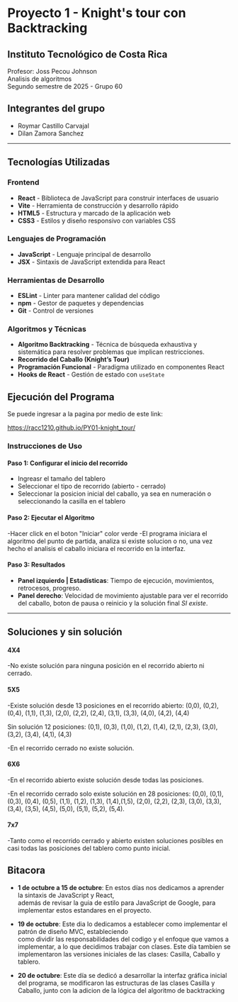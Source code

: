 # Proyecto 1 - Knight's tour con Backtracking

## Instituto Tecnológico de Costa Rica

Profesor: Joss Pecou Johnson  
Analisis de algoritmos  
Segundo semestre de 2025 - Grupo 60

## Integrantes del grupo

- Roymar Castillo Carvajal
- Dilan Zamora Sanchez

---

## Tecnologías Utilizadas

### Frontend

- **React** - Biblioteca de JavaScript para construir interfaces de usuario
- **Vite** - Herramienta de construcción y desarrollo rápido
- **HTML5** - Estructura y marcado de la aplicación web
- **CSS3** - Estilos y diseño responsivo con variables CSS

### Lenguajes de Programación

- **JavaScript** - Lenguaje principal de desarrollo
- **JSX** - Sintaxis de JavaScript extendida para React

### Herramientas de Desarrollo

- **ESLint** - Linter para mantener calidad del código
- **npm** - Gestor de paquetes y dependencias
- **Git** - Control de versiones

### Algoritmos y Técnicas

- **Algoritmo Backtracking** - Técnica de búsqueda exhaustiva y sistemática para resolver problemas que implican restricciones.
- **Recorrido del Caballo (Knight’s Tour)** 
- **Programación Funcional** - Paradigma utilizado en componentes React
- **Hooks de React** - Gestión de estado con `useState`

## Ejecución del Programa

Se puede ingresar a la pagina por medio de este link:

https://racc1210.github.io/PY01-knight_tour/

### Instrucciones de Uso

#### Paso 1: Configurar el inicio del recorrido

- Ingreasr el tamaño del tablero 
- Seleccionar el tipo de recorrido (abierto - cerrado)
- Seleccionar la posicion inicial del caballo, ya sea en numeración o seleccionando la casilla en el tablero

#### Paso 2: Ejecutar el Algoritmo

-Hacer click en el boton "Iniciar" color verde
-El programa iniciara el algoritmo del punto de partida, analiza si existe solucion o no, una vez hecho el analisis el caballo iniciara el recorrido en la interfaz.

#### Paso 3: Resultados

- **Panel izquierdo | Estadísticas**: Tiempo de ejecución, movimientos, retrocesos, progreso.
- **Panel derecho**: Velocidad de movimiento ajustable para ver el recorrido del caballo, boton de pausa o reinicio y la solución final *SI existe*.

---

## Soluciones y sin solución

#### 4X4
-No existe solución para ninguna posición en el recorrido abierto ni cerrado.


#### 5X5
-Existe solución desde 13 posiciones en el recorrido abierto:
(0,0), (0,2), (0,4), (1,1), (1,3), (2,0), (2,2), (2,4), (3,1), (3,3), (4,0), (4,2), (4,4)

Sin solución 12 posiciones: (0,1), (0,3), (1,0), (1,2), (1,4), (2,1), (2,3), (3,0), (3,2), (3,4), (4,1), (4,3)

-En el recorrido cerrado no existe solución.


#### 6X6
-En el recorrido abierto existe solución desde todas las posiciones.

-En el recorrido cerrado solo existe solución en 28 posiciones: (0,0), (0,1), (0,3), (0,4), (0,5), (1,1), (1,2), (1,3), (1,4),(1,5), (2,0), (2,2), (2,3), (3,0), (3,3), (3,4), (3,5), (4,5), (5,0), (5,1), (5,2), (5,4).


#### 7x7
-Tanto como el recorrido cerrado y abierto existen soluciones posibles en casi todas las posiciones del tablero como punto inicial.

## Bitacora

- **1 de octubre a 15 de octubre**: En estos días nos dedicamos a aprender la sintaxis de JavaScript y React,  
  además de revisar la guia de estilo para JavaScript de Google, para implementar estos estandares en el proyecto.

- **19 de octubre**: Este dia lo dedicamos a establecer como implementar el patrón de diseño MVC, estableciendo  
  como dividir las responsabilidades del codigo y el enfoque que vamos a implementar, a lo que decidimos trabajar con clases. Este día tambien se implementaron las versiones iniciales de las clases: Casilla, Caballo y tablero.
- **20 de octubre**: Este día se dedicó a desarrollar la interfaz gráfica inicial del programa, se modificaron las estructuras de las clases Casilla y Caballo, junto con la adicion de la lógica del algoritmo de backtracking
